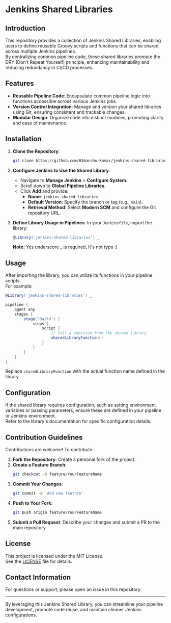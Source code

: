 # Jenkins Shared Libraries

## Introduction

This repository provides a collection of Jenkins Shared Libraries, enabling users to define reusable Groovy scripts and functions that can be shared across multiple Jenkins pipelines.  
By centralizing common pipeline code, these shared libraries promote the DRY (Don't Repeat Yourself) principle, enhancing maintainability and reducing redundancy in CI/CD processes.

## Features

- **Reusable Pipeline Code**: Encapsulate common pipeline logic into functions accessible across various Jenkins jobs.
- **Version Control Integration**: Manage and version your shared libraries using Git, ensuring consistent and trackable changes.
- **Modular Design**: Organize code into distinct modules, promoting clarity and ease of maintenance.

## Installation

1. **Clone the Repository**:
   ```bash
   git clone https://github.com/H1manshu-Kumar/jenkins-shared-libraries.git
   ```

2. **Configure Jenkins to Use the Shared Library**:
   - Navigate to **Manage Jenkins** > **Configure System**.
   - Scroll down to **Global Pipeline Libraries**.
   - Click **Add** and provide:
     - **Name**: `jenkins-shared-libraries`
     - **Default Version**: Specify the branch or tag (e.g., `main`).
     - **Retrieval Method**: Select **Modern SCM** and configure the Git repository URL.

3. **Define Library Usage in Pipelines**:
   In your `Jenkinsfile`, import the library:
   ```groovy
   @Library('jenkins-shared-libraries') _
   ```
   **Note:** Yes underscore _ is required, It's not typo :)

## Usage

After importing the library, you can utilize its functions in your pipeline scripts.  
For example:

```groovy
@Library('jenkins-shared-libraries') _

pipeline {
    agent any
    stages {
        stage('Build') {
            steps {
                script {
                    // Call a function from the shared library
                    sharedLibraryFunction()
                }
            }
        }
    }
}
```

Replace `sharedLibraryFunction` with the actual function name defined in the library.

## Configuration

If the shared library requires configuration, such as setting environment variables or passing parameters, ensure these are defined in your pipeline or Jenkins environment.  
Refer to the library's documentation for specific configuration details.

## Contribution Guidelines

Contributions are welcome! To contribute:

1. **Fork the Repository**: Create a personal fork of the project.
2. **Create a Feature Branch**:  
   ```bash
   git checkout -b feature/YourFeatureName
   ```
3. **Commit Your Changes**:  
   ```bash
   git commit -m 'Add new feature'
   ```
4. **Push to Your Fork**:  
   ```bash
   git push origin feature/YourFeatureName
   ```
5. **Submit a Pull Request**: Describe your changes and submit a PR to the main repository.

## License

This project is licensed under the MIT License.  
See the [LICENSE](https://github.com/H1manshu-Kumar/jenkins-shared-libraries/blob/main/LICENSE) file for details.

## Contact Information

For questions or support, please open an issue in this repository.

---

By leveraging this Jenkins Shared Library, you can streamline your pipeline development, promote code reuse, and maintain cleaner Jenkins configurations.
